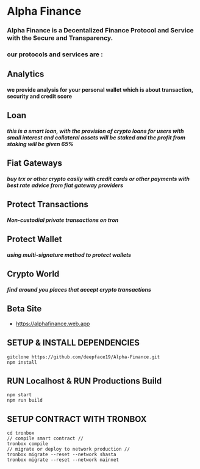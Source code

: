 # Alpha Finance
### Alpha Finance is a Decentalized Finance Protocol and Service with the Secure and Transparency.
### our protocols and services are : 

## Analytics
#### we provide analysis for your personal wallet which is about transaction, security and credit score

## Loan
##### this is a smart loan, with the provision of crypto loans for users with small interest and collateral assets will be staked and the profit from staking will be given 65%

## Fiat Gateways
##### buy trx or other crypto easily with credit cards or other payments with best rate advice from fiat gateway providers

## Protect Transactions
##### Non-custodial private transactions on tron

## Protect Wallet 
##### using multi-signature method to protect wallets  

## Crypto World
##### find around you places that accept crypto transactions 

## Beta Site 
- https://alphafinance.web.app
## SETUP & INSTALL DEPENDENCIES
```
gitclone https://github.com/deepface19/Alpha-Finance.git
npm install
```
## RUN Localhost & RUN Productions Build

```
npm start 
npm run build
```

## SETUP CONTRACT WITH TRONBOX
```
cd tronbox 
// compile smart contract //
tronbox compile 
// migrate or deploy to network production //
tronbox migrate --reset --network shasta 
tronbox migrate --reset --network mainnet 
```

